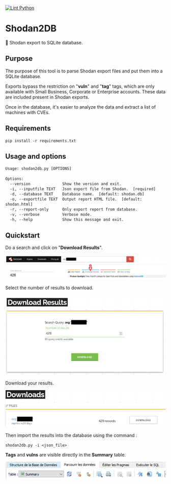 [![Lint Python](https://github.com/atao/Shodan2DB/actions/workflows/main.yml/badge.svg)](https://github.com/atao/Shodan2DB/actions/workflows/main.yml)
# Shodan2DB
🔌 Shodan export to SQLite database.

## Purpose

The purpose of this tool is to parse Shodan export files and put them into a SQLite database.

Exports bypass the restriction on "**vuln**" and "**tag**" tags, which are only available with Small Business, Corporate or Enterprise accounts. These data are included present in Shodan exports.

Once in the database, it's easier to analyze the data and extract a list of machines with CVEs.

## Requirements
```
pip install -r requirements.txt
```

## Usage and options

```
Usage: shodan2db.py [OPTIONS]

Options:
  --version              Show the version and exit.
  -i, --inputfile TEXT   Json export file from Shodan.  [required]
  -d, --database TEXT    Database name.  [default: shodan.db]
  -o, --exportfile TEXT  Output report HTML file.  [default: shodan.html]
  -r, --report-only      Only export report from database.
  -v, --verbose          Verbose mode.
  -h, --help             Show this message and exit.
```

## Quickstart
Do a search and click on "**Download Results**".

<img src="img/Shodan Export.png">

Select the number of results to download.

<img src="img/Shodan Results.png">

Download your results.

<img src="img/Shodan Download.png">

Then import the results into the database using the command :
```
shodan2db.py -i <json_file>
```

**Tags** and **vulns** are visible directly in the **Summary** table.

<img src="img/Summary.png">
